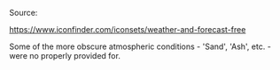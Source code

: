 Source:

https://www.iconfinder.com/iconsets/weather-and-forecast-free

Some of the more obscure atmospheric conditions - 'Sand', 'Ash', etc. - were no properly provided for.